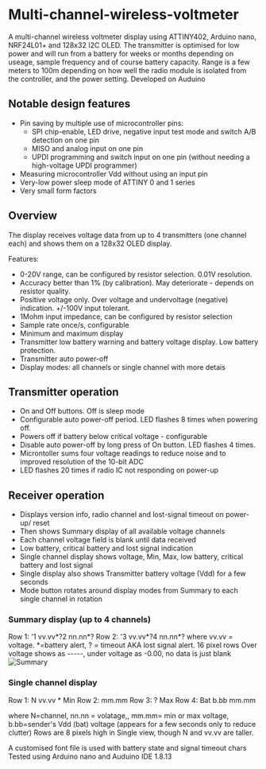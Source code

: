 # Multi-channel-wireless-voltmeter
A multi-channel wireless voltmeter display using ATTINY402, Arduino nano, NRF24L01+ and 128x32 I2C OLED.
The transmitter is optimised for low power and will run from a battery for weeks or months depending on useage, sample frequency and of course battery capacity.
Range is a few meters to 100m depending on how well the radio module is isolated from the controller, and the power setting.
Developed on Auduino

## Notable design features
* Pin saving by multiple use of microcontroller pins:
  * SPI chip-enable, LED drive, negative input test mode and switch A/B detection on one pin
  * MISO and analog input on one pin
  * UPDI programming and switch input on one pin (without needing a high-voltage UPDI programmer)
* Measuring microcontroller Vdd without using an input pin
* Very-low power sleep mode of ATTINY 0 and 1 series
* Very small form factors

## Overview
The display receives voltage data from up to 4 transmitters (one channel each) and shows them on a 128x32 OLED display.

Features:
* 0-20V range, can be configured by resistor selection. 0.01V resolution.
* Accuracy better than 1% (by calibration). May deteriorate - depends on resistor quality.
* Positive voltage only. Over voltage and undervoltage (negative) indication. +/-100V input tolerant.
* 1Mohm input impedance, can be configured by resistor selection
* Sample rate once/s, configurable
* Minimum and maximum display
* Transmitter low battery warning and battery voltage display. Low battery protection.
* Transmitter auto power-off
* Display modes: all channels or single channel with more detais

## Transmitter operation
* On and Off buttons. Off is sleep mode
* Configurable auto power-off period. LED flashes 8 times when powering off.
* Powers off if battery below critical voltage - configurable
* Disable auto power-off by long press of On button. LED flashes 4 times.
* Microntoller sums four voltage readings to reduce noise and to improved resolution of the 10-bit ADC
* LED flashes 20 times if radio IC not responding on power-up

## Receiver operation
* Displays version info, radio channel and lost-signal timeout on power-up/ reset
* Then shows Summary display of all available voltage channels
* Each channel voltage field is blank until data received
* Low battery, critical battery and lost signal indication
* Single channel display shows voltage, Min, Max, low battery, critical battery and lost signal
* Single display also shows Transmitter battery voltage (Vdd) for a few seconds
* Mode button rotates around display modes from Summary to each single channel in rotation

### Summary display (up to 4 channels)
 Row 1: '1 vv.vv*?2 nn.nn*?
 Row 2: '3 vv.vv*?4 nn.nn*?
 where vv.vv = voltage. *=battery alert, ? = timeout AKA lost signal alert. 16 pixel rows
 Over voltage shows as -----, under voltage as -0.00, no data is just blank
![Summary](https://user-images.githubusercontent.com/4630866/99881511-32e78800-2c12-11eb-9359-a8b6a553febb.png) 
 
### Single channel display
 Row 1: N vv.vv *   Min
 Row 2:             mm.mm
 Row 3:         ?   Max
 Row 4: Bat b.bb    mm.mm

 where N=channel, nn.nn = volatage,, mm.mm= min or max voltage, 
 b.bb=sender's Vdd (bat) voltage (appears for a few seconds only to reduce clutter)
 Rows are 8 pixels high in Single view, though N and vv.vv are taller.

A customised font file is used with battery state and signal timeout chars
Tested using Arduino nano and Auduino IDE 1.8.13
